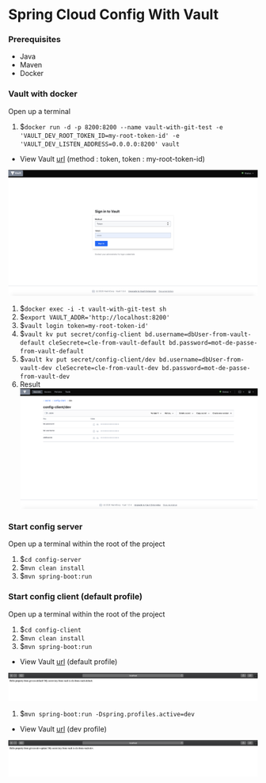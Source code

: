 # Spring Cloud Config With Vault

### Prerequisites 

- Java
- Maven
- Docker 

### Vault with docker

Open up a terminal

1. $`docker run -d -p 8200:8200 --name vault-with-git-test -e 'VAULT_DEV_ROOT_TOKEN_ID=my-root-token-id' -e 'VAULT_DEV_LISTEN_ADDRESS=0.0.0.0:8200' vault` 

- View Vault [url](http://localhost:8200) (method : token, token : my-root-token-id)

![pack broker view](images/vault-view.png)

1. $`docker exec -i -t vault-with-git-test sh`
1. $`export VAULT_ADDR='http://localhost:8200'`
1. $`vault login token=my-root-token-id'`
1. $`vault kv put secret/config-client bd.username=dbUser-from-vault-default cleSecrete=cle-from-vault-default bd.password=mot-de-passe-from-vault-default`
1. $`vault kv put secret/config-client/dev bd.username=dbUser-from-vault-dev cleSecrete=cle-from-vault-dev bd.password=mot-de-passe-from-vault-dev`
1. Result
![vault view](images/vault-secret-view.png)



### Start config server

Open up a terminal within the root of the project

1. $`cd config-server` 
1. $`mvn clean install`
1. $`mvn spring-boot:run`

### Start config client (default profile)

Open up a terminal within the root of the project

1. $`cd config-client` 
1. $`mvn clean install`
1. $`mvn spring-boot:run`

- View Vault [url](http://localhost:8080) (default profile)

![vault view](images/default-profile-view.png)

1. $`mvn spring-boot:run -Dspring.profiles.active=dev`

- View Vault [url](http://localhost:8080) (dev profile)

![vault view](images/dev-profile-view.png)